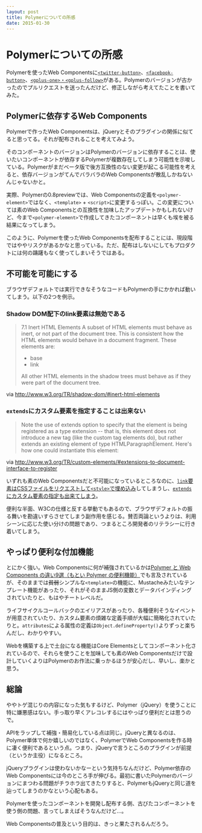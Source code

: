 ```yaml
---
layout: post
title: Polymerについての所感
date: 2015-01-30
---
```


# Polymerについての所感

Polymerを使ったWeb Componentsに[`<twitter-button>`](https://github.com/zenorocha/twitter-button)、[`<facebook-button>`](https://github.com/zenorocha/facebook-button)、[`<gplus-one>`・`<gplus-follow>`](https://github.com/zenorocha/gplus-elements)がある。Polymerのバージョンが古かったのでプルリクエストを送ったんだけど、修正しながら考えてたことを書いてみた。

## Polymerに依存するWeb Components

Polymerで作ったWeb Componentsは、jQueryとそのプラグインの関係に似てると思ってる。それが配布されることを考えてみよう。

そのコンポーネントのバージョンはPolymerのバージョンに依存することは、使いたいコンポーネントが依存するPolymerが複数存在してしまう可能性を示唆している。Polymerがまだベータ版で後方互換性のない変更が起こる可能性を考えると、依存バージョンがてんでバラバラのWeb Componentsが散乱しかねないんじゃないかと。

実際、Polymerの0.8previewでは、Web Componentsの定義を`<polymer-element>`ではなく、`<template>` + `<script>`に変更するっぽい。この変更については素のWeb Componentsとの互換性を加味したアップデートかもしれないけど、今まで`<polymer-element>`で作成してきたコンポーネントは早くも埃を被る結果になってしまう。

このように、Polymerを使ったWeb Componentsを配布することには、現段階ではややリスクがあるかなと思っている。ただ、配布はしないにしてもプロダクトには何の躊躇もなく使ってしまいそうではある。

## 不可能を可能にする

ブラウザデフォルトでは実行できなそうなコードもPolymerの手にかかれば動いてしまう。以下の2つを例示。

### Shadow DOM配下のlink要素は無効である

>7.1 Inert HTML Elements
>A subset of HTML elements must behave as inert, or not part of the document tree. This is consistent how the HTML elements would behave in a document fragment. These elements are:
>
>- base
>- link
>
>All other HTML elements in the shadow trees must behave as if they were part of the document tree.

via http://www.w3.org/TR/shadow-dom/#inert-html-elements

### `extends`にカスタム要素を指定することは出来ない

>Note the use of extends option to specify that the element is being registered as a type extension -- that is, this element does not introduce a new tag (like the custom tag elements do), but rather extends an existing element of type HTMLParagraphElement. Here's how one could instantiate this element:

via http://www.w3.org/TR/custom-elements/#extensions-to-document-interface-to-register

いずれも素のWeb Componentsだと不可能になっているところなのに、[`link`要素はCSSファイルをリクエストして`<style>`で埋め込み](/posts/2014/link-element-in-shadow-dom.html)してしまうし、[`extends`にカスタム要素の指定も出来てしまう](https://www.polymer-project.org/docs/polymer/polymer.html#extending-other-elements)。

便利な半面、W3Cの仕様と反する挙動でもあるので、ブラウザデフォルトの振る舞いを勘違いすらさせてしまう副作用を感じる。賛否両論というよりは、利用シーンに応じた使い分けの問題であり、つまるところ開発者のリテラシーに行き着いてしまう。

## やっぱり便利な付加機能

とにかく強い。Web Componentsに何が補強されているかは[Polymer と Web Components の違い9選（もとい Polymer の便利機能）](http://havelog.ayumusato.com/develop/webcomponents/e603-diff_of_polymer_and_webcomponents.html)でも言及されているが、そのままでは~~貧弱~~シンプルな`<template>`の機能に、Mustacheみたいなテンプレート機能があったり、それがそのままJS側の変数とデータバインディングされていたりと、もはやチートレベルだ。

ライフサイクルコールバックのエイリアスがあったり、各種便利そうなイベントが用意されていたり、カスタム要素の煩雑な定義手順が大幅に簡略化されていたりと。`attributes`による属性の定義は`Object.defineProperty()`よりずっと楽ちんだし、わかりやすい。

Webを構築する上で土台になる機能はCore Elementsとしてコンポーネント化されているので、それらを使うことを加味しても素のWeb Componentsだけで設計していくよりはPolymerのお作法に乗っかるほうが安心だし、早いし、楽かと思う。

## 総論

ややトゲ混じりの内容になった気もするけど、Polymer（jQuery）を使うことに特に嫌悪感はない。手っ取り早くアレコレするにはやっぱり便利だとは思うので。

APIをラップして補強・簡易化している点は同じ。jQueryと異なるのは、Polymer単体で何か嬉しいのではなく、PolymerでWeb Componentsを作る時に凄く便利であるという点。つまり、jQueryで言うところのプラグインが前提（というか主役）になるところ。

jQueryプラグインは使わないかなーという気持ちなんだけど、Polymer依存のWeb Componentsには今のところ手が伸びる。最初に書いたPolymerのバージョンにまつわる問題がチラホラ出てきたりすると、PolymerもjQueryと同じ道を辿ってしまうのかなという心配もある。

Polymerを使ったコンポーネントを開発し配布する側、古びたコンポーネントを使う側の問題、言ってしまえばそうなんだけど…。

Web Componentsの普及という目的は、きっと果たされるんだろう。

